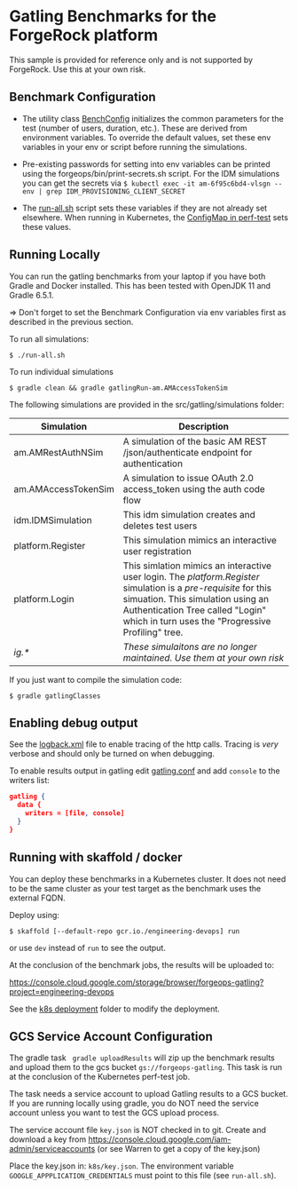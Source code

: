 # Gatling Benchmarks for the ForgeRock platform

This sample is provided for reference only and is not supported by ForgeRock. Use this at your own risk.

## Benchmark Configuration

* The utility class [BenchConfig](src/gatling/simulations/util.scala) initializes the common parameters for the test (number of users, duration, etc.). These are derived from environment variables. To override the default values, set these env variables in your env or script before running the simulations.  

* Pre-existing passwords for setting into env variables can be printed using the forgeops/bin/print-secrets.sh script.  For the IDM simulations you can get the secrets via `$ kubectl exec -it am-6f95c6bd4-vlsgn -- env | grep IDM_PROVISIONING_CLIENT_SECRET`

* The [run-all.sh](run-all.sh) script sets these variables if they are not already set elsewhere. When running in Kubernetes, the [ConfigMap in perf-test](k8s/perf-test-job.yaml)  sets these values.




## Running Locally

You can run the gatling benchmarks from your laptop if you have both Gradle and Docker installed. This has been tested with OpenJDK 11 and Gradle 6.5.1. 

=> Don't forget to set the Benchmark Configuration via env variables first as described in the previous section.

To run all simulations:

```
$ ./run-all.sh
```

To run individual simulations

```
$ gradle clean && gradle gatlingRun-am.AMAccessTokenSim
```

The following simulations are provided in the src/gatling/simulations folder:

|Simulation|Description
|----------|-----------
|am.AMRestAuthNSim|A simulation of the basic AM REST /json/authenticate endpoint for authentication
|am.AMAccessTokenSim|A simulation to issue OAuth 2.0 access_token using the auth code flow
|idm.IDMSimulation|This idm simulation creates and deletes test users
|platform.Register|This simulation mimics an interactive user registration
|platform.Login|This simlation mimics an interactive user login. The *platform.Register* simulation is a *pre-requisite* for this simuation. This simulation using an Authentication Tree called "Login" which in turn uses the "Progressive Profiling" tree.
|*ig.\**|*These simulaitons are no longer maintained.  Use them at your own risk*

If you just want to compile the simulation code:

```
$ gradle gatlingClasses
```




## Enabling debug output 

See the [logback.xml](src/gatling/resources/logback.xml) file to enable tracing of 
the http calls. Tracing is *very* verbose and should only be turned on 
when debugging. 

To enable results output in gatling
edit [gatling.conf](src/gatlinge/resources/gatling.conf) and add `console` to the
writers list:

```json
gatling {
  data {
    writers = [file, console]
  }
}
```

## Running with skaffold / docker

You can deploy these benchmarks in a Kubernetes cluster. It does not need to be
the same cluster as your test target as the benchmark uses the external 
FQDN. 

Deploy using:

```
$ skaffold [--default-repo gcr.io./engineering-devops] run
```

or use `dev` instead of `run` to see the output.

At the conclusion of the benchmark jobs, the results will be uploaded to:

https://console.cloud.google.com/storage/browser/forgeops-gatling?project=engineering-devops

See the [k8s deployment](k8s/) folder to modify the deployment. 

## GCS Service Account Configuration

The gradle task ` gradle uploadResults` will zip up the benchmark results and upload them to the gcs bucket `gs://forgeops-gatling`. This task is run at the conclusion of the Kubernetes perf-test job.

The task needs a service account to upload Gatling results to a GCS bucket. If you are running locally using gradle, you do NOT need the service account unless you want to test the GCS upload process.

The service account file `key.json` is NOT checked in to git.  Create and download a key from https://console.cloud.google.com/iam-admin/serviceaccounts (or see Warren to get a copy of the key.json)

Place the key.json in: `k8s/key.json`. The environment variable
`GOOGLE_APPPLICATION_CREDENTIALS` must point to this file (see `run-all.sh`).

